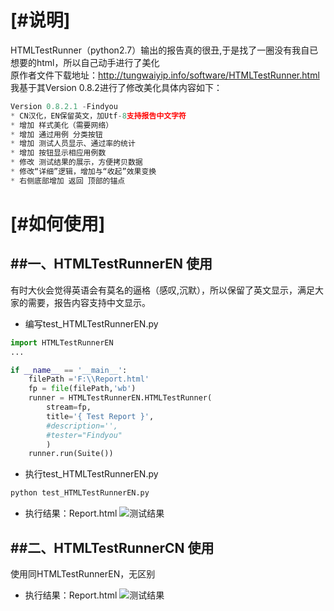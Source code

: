 [#说明]
=========================
HTMLTestRunner（python2.7）输出的报告真的很丑,于是找了一圈没有我自已想要的html，所以自己动手进行了美化<br>
原作者文件下载地址：http://tungwaiyip.info/software/HTMLTestRunner.html<br>
我基于其Version 0.8.2进行了修改美化具体内容如下：<br>
```python
Version 0.8.2.1 -Findyou
* CN汉化，EN保留英文，加Utf-8支持报告中文字符
* 增加 样式美化（需要网络）
* 增加 通过用例 分类按钮
* 增加 测试人员显示、通过率的统计
* 增加 按钮显示相应用例数
* 修改 测试结果的展示，方便拷贝数据
* 修改“详细”逻辑，增加与“收起”效果变换
* 右侧底部增加 返回 顶部的锚点
```
[#如何使用]
=========================
##一、HTMLTestRunnerEN 使用
--------------------------
有时大伙会觉得英语会有莫名的逼格（感叹,沉默），所以保留了英文显示，满足大家的需要，报告内容支持中文显示。
<br>
* 编写test_HTMLTestRunnerEN.py<br>
```python
import HTMLTestRunnerEN
...

if __name__ == '__main__':
    filePath ='F:\\Report.html'
    fp = file(filePath,'wb')
    runner = HTMLTestRunnerEN.HTMLTestRunner(
        stream=fp,
        title='{ Test Report }',
        #description='',
        #tester="Findyou"
        )
    runner.run(Suite())
```

* 执行test_HTMLTestRunnerEN.py<br>
```python
python test_HTMLTestRunnerEN.py
```

* 执行结果：Report.html
![](https://github.com/findyou/python/blob/master/Report_EN.gif "测试结果") 

##二、HTMLTestRunnerCN 使用
--------------------------
使用同HTMLTestRunnerEN，无区别<br>
* 执行结果：Report.html
![](https://github.com/findyou/python/blob/master/Report_CN.gif "测试结果") 
